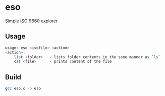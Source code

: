 # eso
Simple ISO 9660 explorer

## Usage
```bash
usage: eso <isofile> <action>
<action>:
    list <folder>   - lists folder contents in the same manner as `ls` does
    cat <file>      - prints content of the file
```

## Build
```bash
gcc eso.c -o eso
```